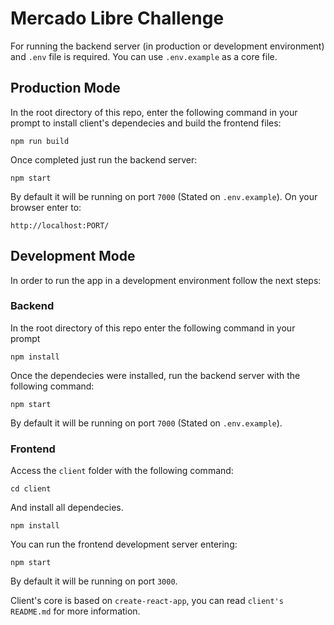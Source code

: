 # Mercado Libre Challenge

For running the backend server (in production or development environment) and `.env` file is required.
You can use `.env.example` as a core file.

## Production Mode
In the root directory of this repo, enter the following command in your prompt to install client's dependecies and build the frontend files:

```npm run build```

Once completed just run the backend server:

```npm start```

By default it will be running on port `7000` (Stated on `.env.example`).
On your browser enter to:

```http://localhost:PORT/```

## Development Mode
In order to run the app in a development environment follow the next steps:

### Backend
In the root directory of this repo enter the following command in your prompt

```npm install```

Once the dependecies were installed, run the backend server with the following command:

```npm start```

By default it will be running on port `7000` (Stated on `.env.example`).

### Frontend
Access the `client` folder with the following command:

```cd client```

And install all dependecies.

```npm install```

You can run the frontend development server entering:

```npm start```

By default it will be running on port `3000`.

Client's core is based on `create-react-app`, you can read `client's README.md` for more information.